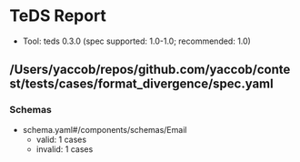 # TeDS Report

- Tool: teds 0.3.0 (spec supported: 1.0-1.0; recommended: 1.0)

## /Users/yaccob/repos/github.com/yaccob/contest/tests/cases/format_divergence/spec.yaml




### Schemas

- schema.yaml#/components/schemas/Email
  - valid: 1 cases
  - invalid: 1 cases
